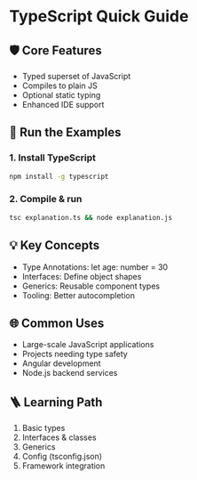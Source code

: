 # TypeScript Quick Guide

## 🛡️ Core Features
- Typed superset of JavaScript
- Compiles to plain JS
- Optional static typing
- Enhanced IDE support

## 🚀 Run the Examples
### 1. Install TypeScript
```bash
npm install -g typescript
```
### 2. Compile & run
```bash
tsc explanation.ts && node explanation.js
```

## 💡 Key Concepts
- Type Annotations: let age: number = 30
- Interfaces: Define object shapes
- Generics: Reusable component types
- Tooling: Better autocompletion

## 🌐 Common Uses
- Large-scale JavaScript applications
- Projects needing type safety
- Angular development
- Node.js backend services

## 🪜 Learning Path
1. Basic types
2. Interfaces & classes
3. Generics
4. Config (tsconfig.json)
5. Framework integration